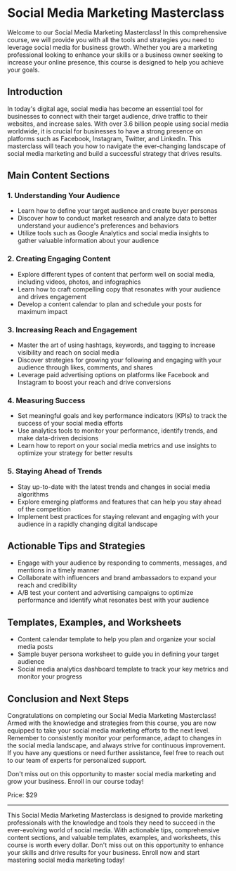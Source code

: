 # Social Media Marketing Masterclass

Welcome to our Social Media Marketing Masterclass! In this comprehensive course, we will provide you with all the tools and strategies you need to leverage social media for business growth. Whether you are a marketing professional looking to enhance your skills or a business owner seeking to increase your online presence, this course is designed to help you achieve your goals.

## Introduction
In today's digital age, social media has become an essential tool for businesses to connect with their target audience, drive traffic to their websites, and increase sales. With over 3.6 billion people using social media worldwide, it is crucial for businesses to have a strong presence on platforms such as Facebook, Instagram, Twitter, and LinkedIn. This masterclass will teach you how to navigate the ever-changing landscape of social media marketing and build a successful strategy that drives results.

## Main Content Sections

### 1. Understanding Your Audience
- Learn how to define your target audience and create buyer personas
- Discover how to conduct market research and analyze data to better understand your audience's preferences and behaviors
- Utilize tools such as Google Analytics and social media insights to gather valuable information about your audience

### 2. Creating Engaging Content
- Explore different types of content that perform well on social media, including videos, photos, and infographics
- Learn how to craft compelling copy that resonates with your audience and drives engagement
- Develop a content calendar to plan and schedule your posts for maximum impact

### 3. Increasing Reach and Engagement
- Master the art of using hashtags, keywords, and tagging to increase visibility and reach on social media
- Discover strategies for growing your following and engaging with your audience through likes, comments, and shares
- Leverage paid advertising options on platforms like Facebook and Instagram to boost your reach and drive conversions

### 4. Measuring Success
- Set meaningful goals and key performance indicators (KPIs) to track the success of your social media efforts
- Use analytics tools to monitor your performance, identify trends, and make data-driven decisions
- Learn how to report on your social media metrics and use insights to optimize your strategy for better results

### 5. Staying Ahead of Trends
- Stay up-to-date with the latest trends and changes in social media algorithms
- Explore emerging platforms and features that can help you stay ahead of the competition
- Implement best practices for staying relevant and engaging with your audience in a rapidly changing digital landscape

## Actionable Tips and Strategies
- Engage with your audience by responding to comments, messages, and mentions in a timely manner
- Collaborate with influencers and brand ambassadors to expand your reach and credibility
- A/B test your content and advertising campaigns to optimize performance and identify what resonates best with your audience

## Templates, Examples, and Worksheets
- Content calendar template to help you plan and organize your social media posts
- Sample buyer persona worksheet to guide you in defining your target audience
- Social media analytics dashboard template to track your key metrics and monitor your progress

## Conclusion and Next Steps
Congratulations on completing our Social Media Marketing Masterclass! Armed with the knowledge and strategies from this course, you are now equipped to take your social media marketing efforts to the next level. Remember to consistently monitor your performance, adapt to changes in the social media landscape, and always strive for continuous improvement. If you have any questions or need further assistance, feel free to reach out to our team of experts for personalized support.

Don't miss out on this opportunity to master social media marketing and grow your business. Enroll in our course today!

Price: $29

---

This Social Media Marketing Masterclass is designed to provide marketing professionals with the knowledge and tools they need to succeed in the ever-evolving world of social media. With actionable tips, comprehensive content sections, and valuable templates, examples, and worksheets, this course is worth every dollar. Don't miss out on this opportunity to enhance your skills and drive results for your business. Enroll now and start mastering social media marketing today!